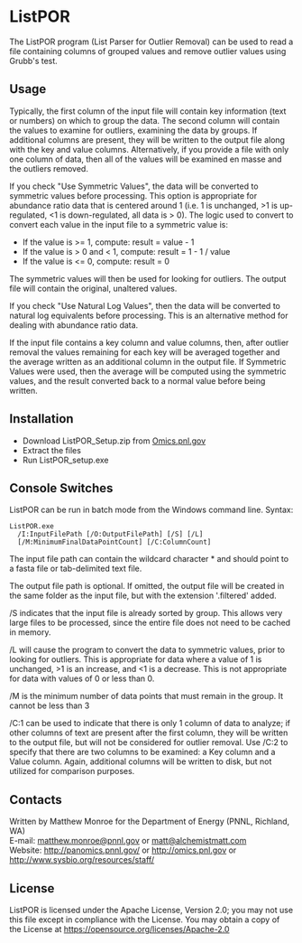# ListPOR

The ListPOR program (List Parser for Outlier Removal) can be used to read a file containing columns of grouped values 
and remove outlier values using Grubb's test. 

## Usage

Typically, the first column of the input file will contain key information (text or numbers) 
on which to group the data. The second column will contain the values to examine for outliers, 
examining the data by groups. If additional columns are present, they will be written to the 
output file along with the key and value columns. Alternatively, if you provide a file with only 
one column of data, then all of the values will be examined en masse and the outliers removed.

If you check "Use Symmetric Values", the data will be converted to symmetric
values before processing.  This option is appropriate for abundance ratio data that
is centered around 1 (i.e. 1 is unchanged, >1 is up-regulated, <1 is down-regulated,
all data is > 0).  The logic used to convert to convert each value in the input file
to a symmetric value is:

* If the value is >= 1, compute: result = value - 1
* If the value is > 0 and < 1, compute: result = 1 - 1 / value
* If the value is <= 0, compute: result = 0

The symmetric values will then be used for looking for outliers.  The output file
will contain the original, unaltered values.

If you check "Use Natural Log Values", then the data will be converted to natural
log equivalents before processing.  This is an alternative method for dealing with
abundance ratio data.

If the input file contains a key column and value columns, then, after outlier 
removal the values remaining for each key will be averaged together and the average 
written as an additional column in the output file.  If Symmetric Values were used,
then the average will be computed using the symmetric values, and the result
converted back to a normal value before being written.

## Installation

* Download ListPOR_Setup.zip from [Omics.pnl.gov](https://omics.pnl.gov/software/ListPOR)
* Extract the files
* Run ListPOR_setup.exe

## Console Switches

ListPOR can be run in batch mode from the Windows command line.  Syntax:

```
ListPOR.exe 
  /I:InputFilePath [/O:OutputFilePath] [/S] [/L] 
  [/M:MinimumFinalDataPointCount] [/C:ColumnCount]
```

The input file path can contain the wildcard character * and should point to a fasta file or tab-delimited text file.

The output file path is optional. If omitted, the output file will be created in the same folder as the input file, but with the extension '.filtered' added.

/S indicates that the input file is already sorted by group.  This allows very large files to be processed, since the entire file does not need to be cached in memory.

/L will cause the program to convert the data to symmetric values, prior to looking for outliers.  This is appropriate for data where a value of 1 is unchanged, >1 is an increase, and <1 is a decrease.  This is not appropriate for data with values of 0 or less than 0.

/M is the minimum number of data points that must remain in the group.  It cannot be less than 3

/C:1 can be used to indicate that there is only 1 column of data to analyze; if other columns of text are present after the first column, they will be written to the output file, but will not be considered for outlier removal.  Use /C:2 to specify that there are two columns to be examined: a Key column and a Value column.  Again, additional columns will be written to disk, but not utilized for comparison purposes. 

## Contacts

Written by Matthew Monroe for the Department of Energy (PNNL, Richland, WA) \
E-mail: matthew.monroe@pnnl.gov or matt@alchemistmatt.com\
Website: http://panomics.pnnl.gov/ or http://omics.pnl.gov or http://www.sysbio.org/resources/staff/

## License

ListPOR is licensed under the Apache License, Version 2.0; you may not use this 
file except in compliance with the License.  You may obtain a copy of the 
License at https://opensource.org/licenses/Apache-2.0

